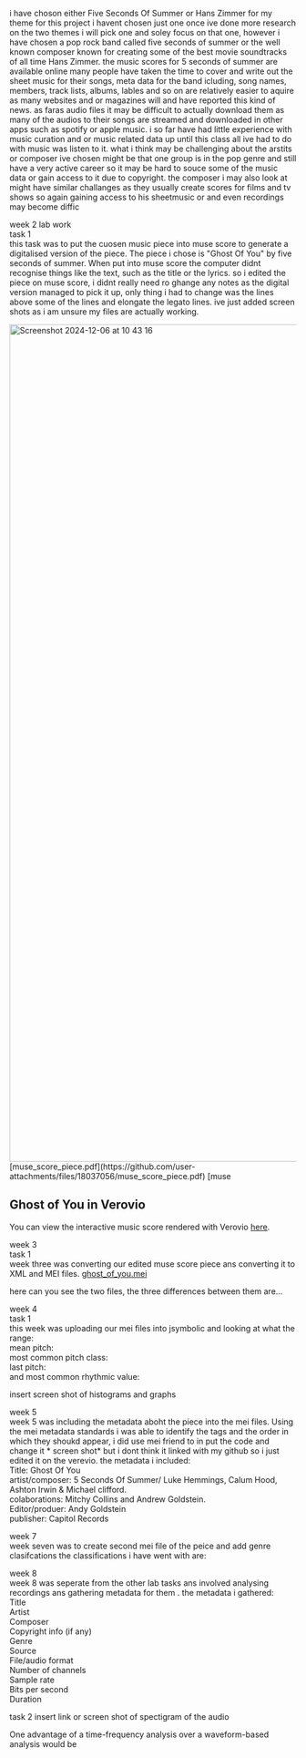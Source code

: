 i have choson either Five Seconds Of Summer or Hans Zimmer
for my theme for this project i havent chosen just one once ive done more research on the two themes i will pick one and soley focus on that one, however i have chosen a pop rock band called five seconds of summer or the well known composer known for creating some of the best movie soundtracks of all time Hans Zimmer. the music scores for 5 seconds of summer are available online many people have taken the time to cover and write out the sheet music for their songs, meta data for the band icluding, song names, members, track lists, albums, lables and so on are relatively easier to aquire as many websites and or magazines will and have reported this kind of news. as faras audio files it may be difficult to actually download them as many of the audios to their songs are streamed and downloaded in other apps such as spotify or apple music.
i so far have had little experience with music curation and or music related data up until this class all ive had to do with music was listen to it. what i think may be challenging about the arstits or composer ive chosen might be that one group is in the pop genre and still have a very active career so it may be hard to souce some of the music data or gain access to it due to copyright. the composer i may also look at might have similar challanges as they usually create scores for films and tv shows so again gaining access to his sheetmusic or and even recordings may become diffic





week 2 lab work <br>
task 1 <br>
this task was to put the cuosen music piece into muse score to generate a digitalised version of the piece. The piece i chose is "Ghost Of You" by five seconds of summer. When put into muse score the computer didnt recognise things like the text, such as the title or the lyrics. so i edited the piece on muse score, i didnt really need ro ghange any notes as the digital version managed to pick it up, only thing i had to change was the lines above some of the lines and elongate the legato lines. ive just added screen shots as i am unsure my files are actually working. 

<img width="1470" alt="Screenshot 2024-12-06 at 10 43 16" src="https://github.com/user-attachments/assets/b3418e33-0c91-44bd-892a-6db95d38f067">
[muse_score_piece.pdf](https://github.com/user-attachments/files/18037056/muse_score_piece.pdf)
[muse

## Ghost of You in Verovio

You can view the interactive music score rendered with Verovio [here](https://your-username.github.io/your-repository-name).



week 3 <br>
task 1 <br>
week three was converting our edited muse score piece ans converting it to XML and MEI files. 
[ghost_of_you.mei](https://github.com/RachelMonty/MCA-2024/blob/master/ghost_of_you.midi)

here can you see the two files, the three differences between them are...



week 4 <br>
task 1 <br>
this week was uploading our mei files into jsymbolic and looking at what the <br>
range:
<br>
mean pitch:
<br>
most common pitch class:
<br>
last pitch: 
<br>
and most common rhythmic value: 
<br>

insert screen shot of histograms and graphs 


week 5 <br>
week 5 was including the metadata aboht the piece into the mei files. Using the mei metadata standards i was able to identify the tags and the order in which they shoukd appear, i did use mei friend to in put the code and change it * screen shot* 
but i dont think it linked with my github so i just edited it on the verevio. 
the metadata i included: <br>
Title: Ghost Of You <br>
artist/composer: 5 Seconds Of Summer/ Luke Hemmings, Calum Hood, Ashton Irwin & Michael clifford. <br>
colaborations: Mitchy Collins and Andrew Goldstein. <br>
Editor/produer: Andy Goldstein<br>
publisher: Capitol Records <br> 

week 7 <br> 
week seven was to create  second mei file of the peice and add  genre clasifcations 
the classifications i have went with are: 





week 8 <br> 
week 8 was seperate from the other lab tasks ans involved analysing recordings ans gathering metadata for them . 
the metadata i gathered: <br> 
Title 
<br>
Artist
<br>
Composer
<br>
Copyright info (if any)
<br>
Genre
<br>
Source
<br>
File/audio format
<br>
Number of channels
<br>
Sample rate
<br>
Bits per second
<br>
Duration
<br>

task 2 
insert link or screen shot of spectigram of the audio 


 One advantage of a time-frequency analysis over a waveform-based analysis would be 




